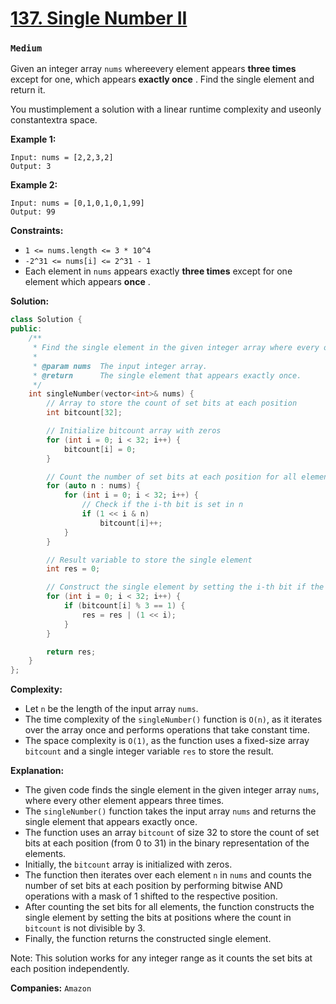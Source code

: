 # [137. Single Number II](https://leetcode.com/problems/single-number-ii/)
### `Medium`

Given an integer array `nums` whereevery element appears **three times**  except for one, which appears **exactly once** . Find the single element and return it.

You mustimplement a solution with a linear runtime complexity and useonly constantextra space.

**Example 1:** 

```
Input: nums = [2,2,3,2]
Output: 3
```

**Example 2:** 

```
Input: nums = [0,1,0,1,0,1,99]
Output: 99
```

**Constraints:** 

- `1 <= nums.length <= 3 * 10^4`
- `-2^31 <= nums[i] <= 2^31 - 1`
- Each element in `nums` appears exactly **three times**  except for one element which appears **once** .

**Solution:**
```CPP
class Solution {
public:
    /**
     * Find the single element in the given integer array where every other element appears three times.
     *
     * @param nums  The input integer array.
     * @return      The single element that appears exactly once.
     */
    int singleNumber(vector<int>& nums) {
        // Array to store the count of set bits at each position
        int bitcount[32];

        // Initialize bitcount array with zeros
        for (int i = 0; i < 32; i++) {
            bitcount[i] = 0;
        }

        // Count the number of set bits at each position for all elements in nums
        for (auto n : nums) {
            for (int i = 0; i < 32; i++) {
                // Check if the i-th bit is set in n
                if (1 << i & n)
                    bitcount[i]++;
            }
        }

        // Result variable to store the single element
        int res = 0;

        // Construct the single element by setting the i-th bit if the count is not divisible by 3
        for (int i = 0; i < 32; i++) {
            if (bitcount[i] % 3 == 1) {
                res = res | (1 << i);
            }
        }

        return res;
    }
};
```

**Complexity:**
- Let `n` be the length of the input array `nums`.
- The time complexity of the `singleNumber()` function is `O(n)`, as it iterates over the array once and performs operations that take constant time.
- The space complexity is `O(1)`, as the function uses a fixed-size array `bitcount` and a single integer variable `res` to store the result.

**Explanation:**
- The given code finds the single element in the given integer array `nums`, where every other element appears three times.
- The `singleNumber()` function takes the input array `nums` and returns the single element that appears exactly once.
- The function uses an array `bitcount` of size 32 to store the count of set bits at each position (from 0 to 31) in the binary representation of the elements.
- Initially, the `bitcount` array is initialized with zeros.
- The function then iterates over each element `n` in `nums` and counts the number of set bits at each position by performing bitwise AND operations with a mask of 1 shifted to the respective position.
- After counting the set bits for all elements, the function constructs the single element by setting the bits at positions where the count in `bitcount` is not divisible by 3.
- Finally, the function returns the constructed single element.

Note: This solution works for any integer range as it counts the set bits at each position independently.

**Companies:** `Amazon`